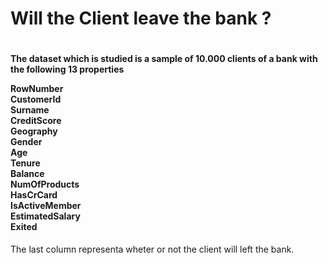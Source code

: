 

<h1> Will the Client leave the bank ?  <h1>


<p><h4> The dataset which is studied is a sample of 10.000 clients of a bank with the following 13 properties <br> </p>
<p><b> RowNumber <br>
    CustomerId <br>
    Surname	<br>
    CreditScore	<br>
    Geography	<br>
    Gender	<br>
    Age	<br>
    Tenure  <br>	
    Balance	<br>
    NumOfProducts	<br>
    HasCrCard	<br>
    IsActiveMember	<br>
    EstimatedSalary	<br>
    Exited </b> <br> </h4> </p>

The last column representa wheter or not the client will left the bank.
